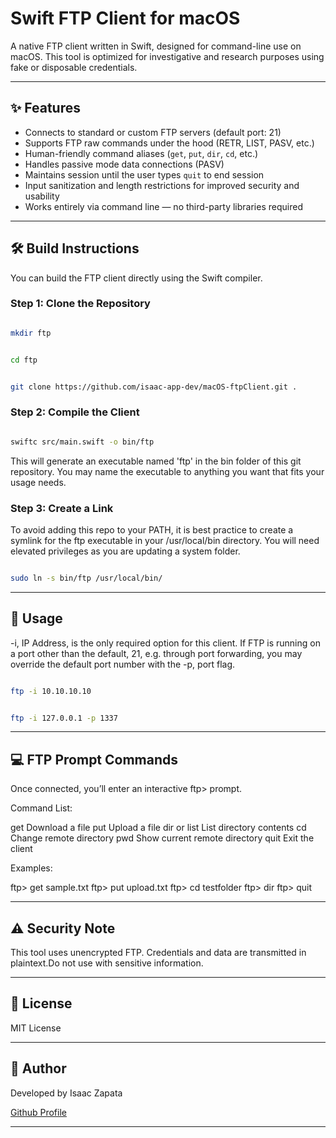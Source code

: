 # Swift FTP Client for macOS

A native FTP client written in Swift, designed for command-line use on macOS. This tool is optimized for investigative and research purposes using fake or disposable credentials.

---

## ✨ Features

- Connects to standard or custom FTP servers (default port: 21)
- Supports FTP raw commands under the hood (RETR, LIST, PASV, etc.)
- Human-friendly command aliases (`get`, `put`, `dir`, `cd`, etc.)
- Handles passive mode data connections (PASV)
- Maintains session until the user types `quit` to end session
- Input sanitization and length restrictions for improved security and usability
- Works entirely via command line — no third-party libraries required

---

## 🛠️ Build Instructions

You can build the FTP client directly using the Swift compiler.

### Step 1: Clone the Repository

```zsh

mkdir ftp

```

```zsh

cd ftp

```

```zsh

git clone https://github.com/isaac-app-dev/macOS-ftpClient.git .

```

### Step 2: Compile the Client

```zsh

swiftc src/main.swift -o bin/ftp

```

This will generate an executable named 'ftp' in the bin folder of this git repository. You may name the executable to anything you want that fits your usage needs.

### Step 3: Create a Link

To avoid adding this repo to your PATH, it is best practice to create a symlink for the ftp executable in your /usr/local/bin directory. You will need elevated privileges as you are updating a system folder.

```zsh

sudo ln -s bin/ftp /usr/local/bin/

```

---

## 🚀 Usage

-i, IP Address, is the only required option for this client. If FTP is running on a port other than the default, 21, e.g. through port forwarding, you may override the default port number with the -p, port flag.

```zsh

ftp -i 10.10.10.10

```

```zsh

ftp -i 127.0.0.1 -p 1337

```

---

## 💻 FTP Prompt Commands

Once connected, you’ll enter an interactive ftp> prompt.

Command List:

get <filename>	    Download a file
put <filename>	    Upload a file
dir or list	        List directory contents
cd <directory>      Change remote directory
pwd                 Show current remote directory
quit	            Exit the client

Examples:

ftp> get sample.txt
ftp> put upload.txt
ftp> cd testfolder
ftp> dir
ftp> quit


---

## ⚠️ Security Note

This tool uses unencrypted FTP. Credentials and data are transmitted in plaintext.Do not use with sensitive information.

---

## 📄 License

MIT License

---

## 👤 Author

Developed by Isaac Zapata

[Github Profile](https://github.com/isaac-app-dev)

---